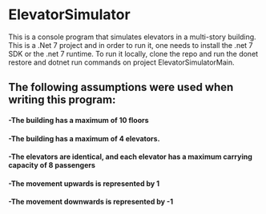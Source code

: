 # ElevatorSimulator

This is a console program that simulates elevators in a multi-story building.
This is a .Net 7 project and in order to run it, one needs to install the .net 7 SDK or the .net 7 runtime.
To run it locally, clone the repo and run the donet restore and dotnet run commands on project ElevatorSimulatorMain.

## The following assumptions were used when writing this program:
#### -The building has a maximum of 10 floors
#### -The building has a maximum of 4 elevators.
#### -The elevators are identical, and each elevator has a maximum carrying capacity of 8 passengers
#### -The movement upwards is represented by 1
#### -The movement downwards is represented by -1
